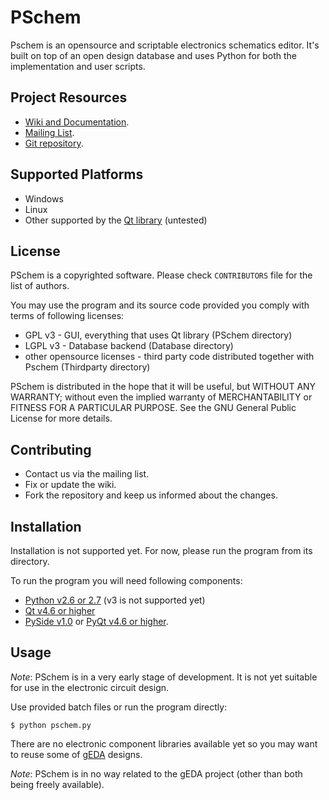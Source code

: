 PSchem
======

Pschem is an opensource and scriptable electronics schematics editor.
It's built on top of an open design database and uses Python for both
the implementation and user scripts.

Project Resources
-----------------

* [Wiki and Documentation](https://github.com/andrzej-r/pschem/wiki).
* [Mailing List](http://groups.google.com/group/pschem).
* [Git repository](git://github.com/andrzej-r/pschem.git).

Supported Platforms
-------------------

* Windows
* Linux
* Other supported by the [Qt library](http://qt.nokia.com/) (untested)

License
-------

PSchem is a copyrighted software. Please check `CONTRIBUTORS` file for
the list of authors.

You may use the program and its source code provided you comply with
terms of following licenses:

* GPL v3 - GUI, everything that uses Qt library (PSchem directory)
* LGPL v3 - Database backend (Database directory)
* other opensource licenses - third party code distributed together
  with Pschem (Thirdparty directory) 

PSchem is distributed in the hope that it will be useful,
but WITHOUT ANY WARRANTY; without even the implied warranty of
MERCHANTABILITY or FITNESS FOR A PARTICULAR PURPOSE.  See the
GNU General Public License for more details.


Contributing
------------

* Contact us via the mailing list.
* Fix or update the wiki.
* Fork the repository and keep us informed about the changes. 

Installation
------------

Installation is not supported yet. For now, please run the program from
its directory.

To run the program you will need following components:

* [Python v2.6 or 2.7](http://python.org/) (v3 is not supported yet)
* [Qt v4.6 or higher](http://qt.nokia.com/)
* [PySide v1.0](http://www.pyside.org/) or
  [PyQt v4.6 or higher](http://www.riverbankcomputing.co.uk/software/pyqt/intro).

Usage
-----

*Note*: PSchem is in a very early stage of development.
It is not yet suitable for use in the electronic circuit design.

Use provided batch files or run the program directly:

    $ python pschem.py

There are no electronic component libraries available yet so you may want
to reuse some of [gEDA](http://www.gpleda.org/) designs.

*Note*: PSchem is in no way related to the gEDA project (other than both
being freely available).
